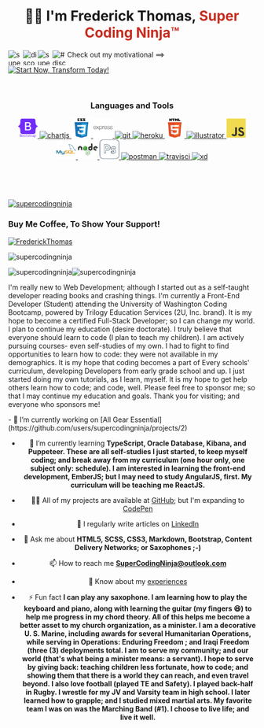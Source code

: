 <h1 align="center">👋🏿 I'm Frederick Thomas, <span style="color:#c62d1f">Super Coding Ninja™</span></h1>
<p align="left"<img src="https://komarev.com/ghpvc/?username=supercodingninja&label=Profile%20views&color=0e75b6&style=flat" alt="supercodingninja"/>
<a href="https://codepen.io/supercodingninja" target="blank"><img align="left" src="https://cdn.jsdelivr.net/npm/simple-icons@3.0.1/icons/codepen.svg" alt="supercodingninja" height="30" width="30" /></a>
<a href="https://linkedin.com/in/discoverfrederickthomas" target="blank"><img align="left" src="https://cdn.jsdelivr.net/npm/simple-icons@3.0.1/icons/linkedin.svg" alt="discoverfrederickthomas" height="30" width="30" /></a>
<a href="https://fb.com/supercodingninja" target="blank"><img align="left" src="https://cdn.jsdelivr.net/npm/simple-icons@3.0.1/icons/facebook.svg" alt="supercodingninja" height="30" width="30" /></a>
<a href="https://www.youtube.com/c/# discoverfrederickthomas" target="blank"><img align="left" src="https://cdn.jsdelivr.net/npm/simple-icons@3.0.1/icons/youtube.svg" alt="# discoverfrederickthomas" height="30" width="30"/></a>Check out my motivational ==></p>


[![Start Now, Transform Today!](http://img.youtube.com/vi/gP-fl4-H7hY/0.jpg)](http://www.youtube.com/watch?v=gP-fl4-H7hY "#DiscoverFrederickThomas")

<br>

<h3 align="center">Languages and Tools</h3>
<p align="center"> <a href="https://getbootstrap.com" target="_blank"> <img src="https://raw.githubusercontent.com/devicons/devicon/master/icons/bootstrap/bootstrap-plain-wordmark.svg" alt="bootstrap" width="40" height="40"/> </a> <a href="https://www.chartjs.org" target="_blank"> <img src="https://www.chartjs.org/media/logo-title.svg" alt="chartjs" width="40" height="40"/> </a> <a href="https://www.w3schools.com/css/" target="_blank"> <img src="https://raw.githubusercontent.com/devicons/devicon/master/icons/css3/css3-original-wordmark.svg" alt="css3" width="40" height="40"/> </a> <a href="https://expressjs.com" target="_blank"> <img src="https://raw.githubusercontent.com/devicons/devicon/master/icons/express/express-original-wordmark.svg" alt="express" width="40" height="40"/> </a> <a href="https://git-scm.com/" target="_blank"> <img src="https://www.vectorlogo.zone/logos/git-scm/git-scm-icon.svg" alt="git" width="40" height="40"/> </a> <a href="https://heroku.com" target="_blank"> <img src="https://www.vectorlogo.zone/logos/heroku/heroku-icon.svg" alt="heroku" width="40" height="40"/> </a> <a href="https://www.w3.org/html/" target="_blank"> <img src="https://raw.githubusercontent.com/devicons/devicon/master/icons/html5/html5-original-wordmark.svg" alt="html5" width="40" height="40"/> </a> <a href="https://www.adobe.com/in/products/illustrator.html" target="_blank"> <img src="https://www.vectorlogo.zone/logos/adobe_illustrator/adobe_illustrator-icon.svg" alt="illustrator" width="40" height="40"/> </a> <a href="https://developer.mozilla.org/en-US/docs/Web/JavaScript" target="_blank"> <img src="https://raw.githubusercontent.com/devicons/devicon/master/icons/javascript/javascript-original.svg" alt="javascript" width="40" height="40"/> </a> <a href="https://www.mysql.com/" target="_blank"> <img src="https://raw.githubusercontent.com/devicons/devicon/master/icons/mysql/mysql-original-wordmark.svg" alt="mysql" width="40" height="40"/> </a> <a href="https://nodejs.org" target="_blank"> <img src="https://raw.githubusercontent.com/devicons/devicon/master/icons/nodejs/nodejs-original-wordmark.svg" alt="nodejs" width="40" height="40"/> </a> <a href="https://www.photoshop.com/en" target="_blank"> <img src="https://raw.githubusercontent.com/devicons/devicon/master/icons/photoshop/photoshop-line.svg" alt="photoshop" width="40" height="40"/> </a> <a href="https://postman.com" target="_blank"> <img src="https://www.vectorlogo.zone/logos/getpostman/getpostman-icon.svg" alt="postman" width="40" height="40"/> </a> <a href="https://travis-ci.org" target="_blank"> <img src="https://www.vectorlogo.zone/logos/travis-ci/travis-ci-icon.svg" alt="travisci" width="40" height="40"/> </a> <a href="https://www.adobe.com/products/xd.html" target="_blank"> <img src="https://cdn.worldvectorlogo.com/logos/adobe-xd.svg" alt="xd" width="40" height="40"/> </a> </p>


<br><br><br>


<p align="left"><a href="https://github.com/ryo-ma/github-profile-trophy"><img src="https://github-profile-trophy.vercel.app/?username=supercodingninja" alt="supercodingninja" /></a> </p>


<h3 align="left">Buy Me Coffee, To Show Your Support!</h3>

<p><a href="https://www.buymeacoffee.com/FrederickThomas"> <img src="https://cdn.buymeacoffee.com/buttons/v2/default-yellow.png" height="50" width="210" alt="FrederickThomas"/></a></p><p><img src="https://github-readme-stats.vercel.app/api/top-langs?username=supercodingninja&show_icons=true&locale=en&layout=compact" alt="supercodingninja"/></p>

<p><img src="https://github-readme-stats.vercel.app/api?username=supercodingninja&show_icons=true&locale=en" alt="supercodingninja" /><img src="https://github-readme-streak-stats.herokuapp.com/?user=supercodingninja&" alt="supercodingninja" /></p>


<p align="left">I'm really new to Web Development; although I started out as a self-taught developer reading books and crashing things. I'm currently a Front-End Developer (Student) attending the University of Washington Coding Bootcamp, powered by Trilogy Education Services (2U, Inc. brand). It is my hope to become a certified Full-Stack Developer; so I can change my world. I plan to continue my education (desire doctorate). I truly believe that everyone should learn to code (I plan to teach my children). I am actively pursuing courses- even self-studies of my own. I had to fight to find opportunities to learn how to code: they were not available in my demographics. It is my hope that coding becomes a part of Every schools' curriculum, developing Developers from early grade school and up. I just started doing my own tutorials, as I learn, myself. It is my hope to get help others learn how to code; and code, well. Please feel free to sponsor me; so that I may continue my education and goals. Thank you for visiting; and everyone who sponsors me!</p>


<span align="center">
- 🔭 I’m currently working on [All Gear Essential](https://github.com/users/supercodingninja/projects/2)

- 🌱 I’m currently learning **TypeScript, Oracle Database, Kibana, and Puppeteer. These are all self-studies I just started, to keep myself coding; and break away from my curriculum (one hour only, one subject only: schedule). I am interested in learning the front-end development, EmberJS; but I may need to study AngularJS, first. My curriculum will be teaching me ReactJS.**

- 👨‍💻 All of my projects are available at [GitHub](https://github.com/supercodingninja); but I'm expanding to [CodePen](https://codepen.io/SuperCodingNinja)

- 📝 I regularly write articles on [LinkedIn](https://www.linkedin.com/in/discoverfrederickthomas/detail/recent-activity/posts/)

- 💬 Ask me about **HTML5, SCSS, CSS3, Markdown, Bootstrap, Content Delivery Networks; or Saxophones ;-)**

- 📫 How to reach me **SuperCodingNinja@outlook.com**

- 📄 Know about my [experiences](https://supercodingninja.github.io/Portfolio_Discover-Frederick-Thomas/Assets/Frederick%20Thomas_CV_2020.pdf)

- ⚡ Fun fact **I can play any saxophone. I am learning how to play the keyboard and piano, along with learning the guitar (my fingers 😆) to help me progress in my chord theory. All of this helps me become a better asset to my church organization, as a minister. I am a decorative U. S. Marine, including awards for several Humanitarian Operations, while serving in Operations: Enduring Freedom ; and Iraqi Freedom (three (3) deployments total. I am to serve my community; and our world (that's what being a minister means: a servant). I hope to serve by giving back: teaching children less fortunate, how to code; and showing them that there is a world they can reach, and even travel beyond. I also love football (played TE and Safety). I played back-half in Rugby. I wrestle for my JV and Varsity team in high school. I later learned how to grapple; and I studied mixed martial arts. My favorite team I was on was the Marching Band (#1). I choose to live life; and live it well.**
</span>
